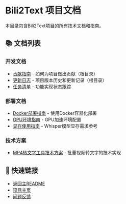 # Bili2Text 项目文档

本目录包含Bili2Text项目的所有技术文档和指南。

## 📚 文档列表

### 开发文档
- [贡献指南](../CONTRIBUTING.md) - 如何为项目做出贡献（根目录）
- [更新日志](../CHANGELOG.md) - 项目版本历史和更新记录（根目录）
- [任务清单](TASK_CHECKLIST.md) - 功能实现状态跟踪

### 部署文档
- [Docker部署指南](DOCKER_DEPLOYMENT.md) - 使用Docker容器化部署
- [GPU环境指南](README_GPU.md) - GPU加速环境配置
- [显存使用指南](VRAM_GUIDE.md) - Whisper模型显存需求参考

### 技术方案
- [MP4转文字工具技术方案](MP4转文字工具技术方案.md) - 批量视频转文字的技术实现

## 🔗 快速链接

- [返回主README](../README.md)
- [项目主页](https://github.com/sawyerbutton/Bili2Text)
- [问题反馈](https://github.com/sawyerbutton/Bili2Text/issues)